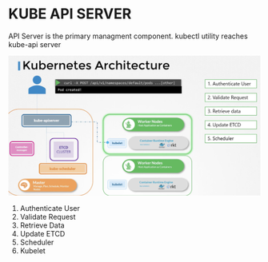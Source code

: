 # KUBE API SERVER
API Server is the primary managment component.
kubectl utility reaches kube-api server

![alt text](image-3.png)

1. Authenticate User
2. Validate Request
3. Retrieve Data
4. Update ETCD
5. Scheduler 
6. Kubelet
